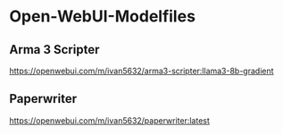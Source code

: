# Open-WebUI-Modelfiles

## Arma 3 Scripter
https://openwebui.com/m/ivan5632/arma3-scripter:llama3-8b-gradient

## Paperwriter
https://openwebui.com/m/ivan5632/paperwriter:latest